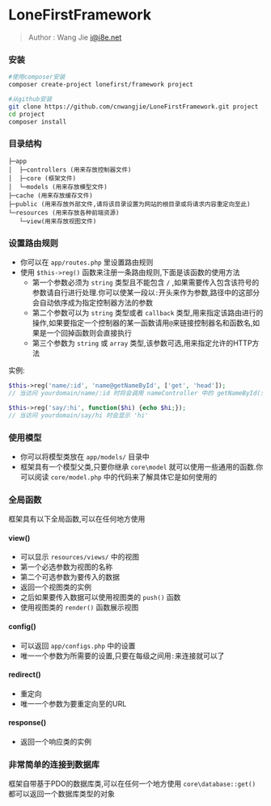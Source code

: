 LoneFirstFramework
======

> Author : Wang Jie <i@i8e.net>

### 安装

```bash
#使用composer安装
composer create-project lonefirst/framework project

#从github安装
git clone https://github.com/cnwangjie/LoneFirstFramework.git project
cd project
composer install
```

### 目录结构
    ├─app
    │  ├─controllers (用来存放控制器文件)
    │  ├─core (框架文件)
    │  └─models (用来存放模型文件)
    ├─cache (用来存放缓存文件)
    ├─public (用来存放外部文件,请将该目录设置为网站的根目录或将请求内容重定向至此)
    └─resources (用来存放各种前端资源)
       └─view(用来存放视图文件)


### 设置路由规则
 - 你可以在 `app/routes.php` 里设置路由规则
 - 使用 `$this->reg()` 函数来注册一条路由规则,下面是该函数的使用方法
     - 第一个参数必须为 `string` 类型且不能包含 `/` ,如果需要传入包含该符号的参数请自行进行处理.你可以使某一段以`:`开头来作为参数,路径中的这部分会自动依序成为指定控制器方法的参数
     - 第二个参数可以为 `string` 类型或者 `callback` 类型,用来指定该路由进行的操作,如果要指定一个控制器的某一函数请用`@`来链接控制器名和函数名,如果是一个回掉函数则会直接执行
     - 第三个参数为 `string` 或 `array` 类型,该参数可选,用来指定允许的HTTP方法

实例:

```php
$this->reg('name/:id', 'name@getNameById', ['get', 'head']);
// 当访问 yourdomain/name/:id 时将会调用 nameController 中的 getNameById(:id) 函数

$this->reg('say/:hi', function($hi) {echo $hi;});
// 当访问 yourdomain/say/hi 时会显示 'hi'
```

### 使用模型
 - 你可以将模型类放在 `app/models/` 目录中
 - 框架具有一个模型父类,只要你继承 `core\model` 就可以使用一些通用的函数.你可以阅读 `core/model.php` 中的代码来了解具体它是如何使用的

### 全局函数
框架具有以下全局函数,可以在任何地方使用

#### view()
 - 可以显示 `resources/views/` 中的视图
 - 第一个必选参数为视图的名称
 - 第二个可选参数为要传入的数据
 - 返回一个视图类的实例
 - 之后如果要传入数据可以使用视图类的 `push()` 函数
 - 使用视图类的 `render()` 函数展示视图

#### config()
 - 可以返回 `app/configs.php` 中的设置
 - 唯一一个参数为所需要的设置,只要在每级之间用`:`来连接就可以了

#### redirect()
 - 重定向
 - 唯一一个参数为要重定向至的URL

#### response()
 - 返回一个响应类的实例

### 非常简单的连接到数据库
框架自带基于PDO的数据库类,可以在任何一个地方使用 `core\database::get()` 都可以返回一个数据库类型的对象
